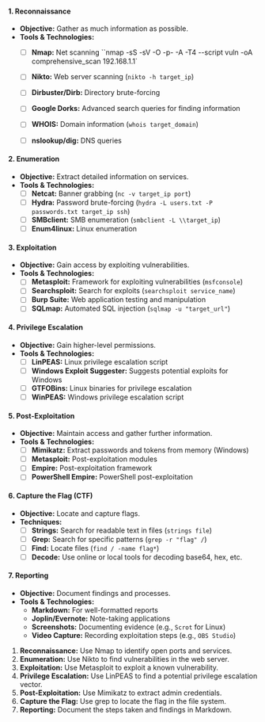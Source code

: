 
#### 1. **Reconnaissance**
   - **Objective:** Gather as much information as possible.
   - **Tools & Technologies:**
     - [ ] **Nmap:** Net scanning 
     ``nmap -sS -sV -O -p- -A -T4 --script vuln -oA comprehensive_scan 192.168.1.1`	
	
     - [ ] **Nikto:** Web server scanning (`nikto -h target_ip`)
     - [ ] **Dirbuster/Dirb:** Directory brute-forcing
     - [ ] **Google Dorks:** Advanced search queries for finding information
     - [ ] **WHOIS:** Domain information (`whois target_domain`)
     - [ ] **nslookup/dig:** DNS queries

#### 2. **Enumeration**
   - **Objective:** Extract detailed information on services.
   - **Tools & Technologies:**
     - [ ] **Netcat:** Banner grabbing (`nc -v target_ip port`)
     - [ ] **Hydra:** Password brute-forcing (`hydra -L users.txt -P passwords.txt target_ip ssh`)
     - [ ] **SMBclient:** SMB enumeration (`smbclient -L \\target_ip`)
     - [ ] **Enum4linux:** Linux enumeration

#### 3. **Exploitation**
   - **Objective:** Gain access by exploiting vulnerabilities.
   - **Tools & Technologies:**
     - [ ] **Metasploit:** Framework for exploiting vulnerabilities (`msfconsole`)
     - [ ] **Searchsploit:** Search for exploits (`searchsploit service_name`)
     - [ ] **Burp Suite:** Web application testing and manipulation
     - [ ] **SQLmap:** Automated SQL injection (`sqlmap -u "target_url"`)

#### 4. **Privilege Escalation**
   - **Objective:** Gain higher-level permissions.
   - **Tools & Technologies:**
     - [ ] **LinPEAS:** Linux privilege escalation script
     - [ ] **Windows Exploit Suggester:** Suggests potential exploits for Windows
     - [ ] **GTFOBins:** Linux binaries for privilege escalation
     - [ ] **WinPEAS:** Windows privilege escalation script

#### 5. **Post-Exploitation**
   - **Objective:** Maintain access and gather further information.
   - **Tools & Technologies:**
     - [ ] **Mimikatz:** Extract passwords and tokens from memory (Windows)
     - [ ] **Metasploit:** Post-exploitation modules
     - [ ] **Empire:** Post-exploitation framework
     - [ ] **PowerShell Empire:** PowerShell post-exploitation

#### 6. **Capture the Flag (CTF)**
   - **Objective:** Locate and capture flags.
   - **Techniques:**
     - [ ] **Strings:** Search for readable text in files (`strings file`)
     - [ ] **Grep:** Search for specific patterns (`grep -r "flag" /`)
     - [ ] **Find:** Locate files (`find / -name flag*`)
     - [ ] **Decode:** Use online or local tools for decoding base64, hex, etc.

#### 7. **Reporting**
   - **Objective:** Document findings and processes.
   - **Tools & Technologies:**
     - **Markdown:** For well-formatted reports
     - **Joplin/Evernote:** Note-taking applications
     - **Screenshots:** Documenting evidence (e.g., `Scrot` for Linux)
     - **Video Capture:** Recording exploitation steps (e.g., `OBS Studio`)

1. **Reconnaissance:** Use Nmap to identify open ports and services.
2. **Enumeration:** Use Nikto to find vulnerabilities in the web server.
3. **Exploitation:** Use Metasploit to exploit a known vulnerability.
4. **Privilege Escalation:** Use LinPEAS to find a potential privilege escalation vector.
5. **Post-Exploitation:** Use Mimikatz to extract admin credentials.
6. **Capture the Flag:** Use grep to locate the flag in the file system.
7. **Reporting:** Document the steps taken and findings in Markdown.